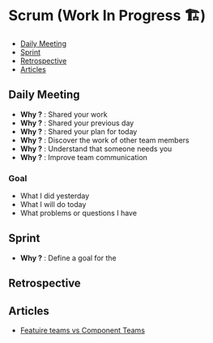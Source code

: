 # Scrum (Work In Progress 🏗)

- [Daily Meeting](#daily-meeting)
- [Sprint](#sprint)
- [Retrospective](#retrospective)
- [Articles](#articles)

<a name="daily-meeting"/>

## Daily Meeting

- **Why ?** : Shared your work
- **Why ?** : Shared your previous day
- **Why ?** : Shared your plan for today
- **Why ?** : Discover the work of other team members
- **Why ?** : Understand that someone needs you
- **Why ?** : Improve team communication

### Goal

- What I did yesterday
- What I will do today
- What problems or questions I have

<a name="sprint"/>

## Sprint

- **Why ?** : Define a goal for the

<a name="retrospective"/>

## Retrospective

<a name="articles"/>

## Articles

- [Featuire teams vs Component Teams](https://medium.com/serious-scrum/feature-teams-vs-component-teams-in-product-development-b0490843bafe)
